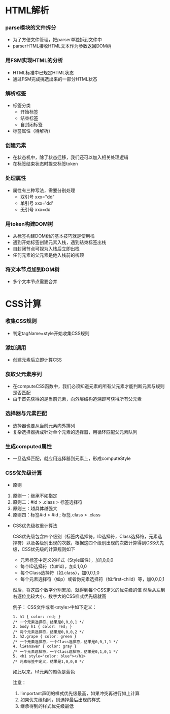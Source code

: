 # HTML解析
### parse模块的文件拆分
* 为了方便文件管理，把parser单独拆到文件中
* parserHTML接收HTML文本作为参数返回DOM树

### 用FSM实现HTML的分析
* HTML标准中已规定HTML状态
* 通过FSM完成挑选出来的一部分HTML状态

### 解析标签
* 标签分类
  * 开始标签
  * 结束标签
  * 自封闭标签
* 标签属性（待解析）

### 创建元素
* 在状态机中，除了状态迁移，我们还可以加入相关处理逻辑
* 在标签结束状态时提交标签token

### 处理属性
* 属性有三种写法，需要分别处理
  * 双引号 xxx="dd"
  * 单引号 xxx='dd'
  * 无引号 xxx=dd

### 用token构建DOM树
* 从标签构建DOM树的基本技巧就是使用栈
* 遇到开始标签创建元素入栈，遇到结束标签出栈
* 自封闭节点可视为入栈后立即出栈
* 任何元素的父元素是他入栈前的栈顶

### 将文本节点加到DOM树
* 多个文本节点需要合并

# CSS计算
### 收集CSS规则
* 判定tagName=style开始收集CSS规则

### 添加调用
* 创建元素后立即计算CSS

### 获取父元素序列
* 在computeCSS函数中，我们必须知道元素的所有父元素才能判断元素与规则是否匹配
* 由于首先获得的是当前元素，向外层结构追溯即可获得所有父元素

### 选择器与元素匹配
* 选择器也要从当前元素向外排列
* 复杂选择器拆成针对单个元素的选择器，用循环匹配父元素队列

### 生成computed属性
* 一旦选择匹配，就应用选择器到元素上，形成computeStyle

### CSS优先级计算
* 原则
1. 原则一：继承不如指定
2. 原则二：#id > .class > 标签选择符
3. 原则三：越具体越强大
4. 原则四：标签#id > #id ; 标签.class > .class

* CSS优先级权重计算法

  CSS优先级包含四个级别（标签内选择符，ID选择符，Class选择符，元素选择符）以及各级别出现的次数，根据这四个级别出现的次数计算得到CSS优先级，CSS优先级的计算规则如下
  * 元素标签中定义的样式（Style属性），加1,0,0,0
  * 每个ID选择符（如#id），加0,1,0,0
  * 每个Class选择符（如.class），加0,0,1,0
  * 每个元素选择符（如p）或者伪元素选择符（如:first-child）等，加0,0,0,1

  然后，将这四个数字分别累加，就得到每个CSS定义的优先级的值
  然后从左到右逐位比较大小，数字大的CSS样式优先级就高

  例子：
CSS文件或者\<style>中如下定义：
  ```
  1. h1 { color: red; }
  /* 一个元素选择符，结果是0,0,0,1 */
  2. body h1 { color: red; }
  /* 两个元素选择符，结果是0,0,0,2 */
  3. h2.grape { color: green }
  /* 一个元素选择符，一个Class选择符，结果是0,0,1,1 */
  4. li#answer { color: gray }
  /* 一个元素选择符，一个Class选择符，结果是0,1,0,1 */
  5. <h1 style="color: blue"></h1>
  /* 元素标签中定义，结果是1,0,0,0 */
  ```

  如此以来，h1元素的颜色是蓝色

  注意：
  1. !important声明的样式优先级最高，如果冲突再进行如上计算
  2. 如果优先级相同，则选择最后出现的样式
  3. 继承得到的样式优先级最低